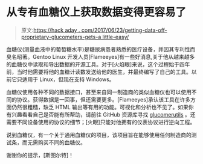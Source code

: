 # 从专有血糖仪上获取数据变得更容易了

> 原文:[https://hack aday . com/2017/06/23/getting-data-off-proprietary-glucometers-gets-a little-easy/](https://hackaday.com/2017/06/23/getting-data-off-proprietary-glucometers-gets-a-little-easier/)

血糖仪(测量血液中的葡萄糖水平)是糖尿病患者熟悉的医疗设备，并因其专利性而臭名昭著。Gentoo Linux 开发人员[Flameeyes]有一些好消息,关于他从越来越多的血糖仪中读取和导出数据的开源工具。对于[火焰眼]来说，这个过程始于四年前，当时他需要将他的血糖计读数发送给他的医生，并最终编写了自己的工具。以前它只适用于 Linux，但现在支持 Windows。

血糖仪使用各种不同的数据接口，甚至来自同一制造商的类似血糖仪也可以使用不同的协议。获得数据是一回事，但还需要更多。[Flameeyes]承认该工具在许多方面仍然很粗糙，缺乏 HTML 输出等有用的功能。可视化和分析也不见了。如果你有兴趣看看自己是否能有所帮助，请前往 GitHub 资源库寻找 [glucomerutils](https://github.com/Flameeyes/glucometerutils) 。还需要不同设备使用的协议的细节；[火眼]只能对他拥有的仪表协议进行逆向工程。

说到血糖仪，有一个关于通用血糖仪的项目，该项目旨在能够使用任何制造商的测试条，而无需购买不同的血糖仪。

谢谢你的提示，[斯图尔特]！